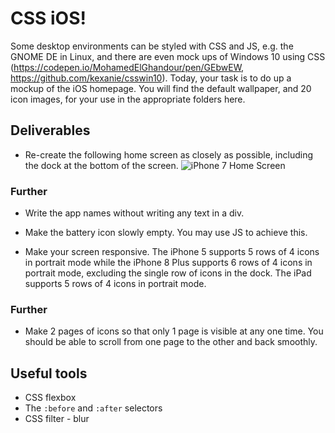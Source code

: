 # CSS iOS!

Some desktop environments can be styled with CSS and JS, e.g. the GNOME DE in Linux, and there are even mock ups of Windows 10 using CSS (https://codepen.io/MohamedElGhandour/pen/GEbwEW, https://github.com/kexanie/csswin10). Today, your task is to do up a mockup of the iOS homepage. You will find the default wallpaper, and 20 icon images, for your use in the appropriate folders here.

## Deliverables

* Re-create the following home screen as closely as possible, including the dock at the bottom of the screen. ![iPhone 7 Home Screen](Frame/HomeScreenMockup.jpg)

### Further
* Write the app names without writing any text in a div.

* Make the battery icon slowly empty. You may use JS to achieve this.

* Make your screen responsive. The iPhone 5 supports 5 rows of 4 icons in portrait mode while the iPhone 8 Plus supports 6 rows of 4 icons in portrait mode, excluding the single row of icons in the dock. The iPad supports 5 rows of 4 icons in portrait mode.

### Further
* Make 2 pages of icons so that only 1 page is visible at any one time. You should be able to scroll from one page to the other and back smoothly.


## Useful tools
- CSS flexbox
- The `:before` and `:after` selectors
- CSS filter - blur